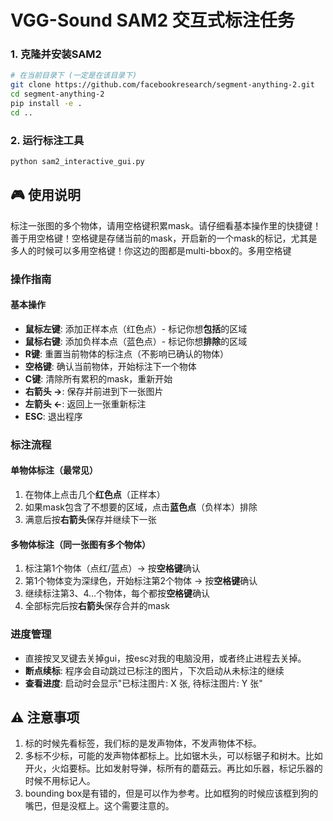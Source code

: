 # VGG-Sound SAM2 交互式标注任务



### 1. 克隆并安装SAM2

```bash
# 在当前目录下 (一定是在该目录下)
git clone https://github.com/facebookresearch/segment-anything-2.git
cd segment-anything-2
pip install -e .
cd ..
```

### 2. 运行标注工具

```bash
python sam2_interactive_gui.py
```


## 🎮 使用说明

标注一张图的多个物体，请用空格键积累mask。请仔细看基本操作里的快捷键！善于用空格键！空格键是存储当前的mask，开启新的一个mask的标记，尤其是多人的时候可以多用空格键！你这边的图都是multi-bbox的。多用空格键
### 操作指南

#### 基本操作
- **鼠标左键**: 添加正样本点（红色点）- 标记你想**包括**的区域
- **鼠标右键**: 添加负样本点（蓝色点）- 标记你想**排除**的区域
- **R键**: 重置当前物体的标注点（不影响已确认的物体）
- **空格键**: 确认当前物体，开始标注下一个物体
- **C键**: 清除所有累积的mask，重新开始
- **右箭头 →**: 保存并前进到下一张图片
- **左箭头 ←**: 返回上一张重新标注
- **ESC**: 退出程序

### 标注流程

#### 单物体标注（最常见）
1. 在物体上点击几个**红色点**（正样本）
2. 如果mask包含了不想要的区域，点击**蓝色点**（负样本）排除
3. 满意后按**右箭头**保存并继续下一张

#### 多物体标注（同一张图有多个物体）
1. 标注第1个物体（点红/蓝点）→ 按**空格键**确认
2. 第1个物体变为深绿色，开始标注第2个物体 → 按**空格键**确认
3. 继续标注第3、4...个物体，每个都按**空格键**确认
4. 全部标完后按**右箭头**保存合并的mask


### 进度管理
- 直接按叉叉键去关掉gui，按esc对我的电脑没用，或者终止进程去关掉。
- **断点续标**: 程序会自动跳过已标注的图片，下次启动从未标注的继续
- **查看进度**: 启动时会显示"已标注图片: X 张, 待标注图片: Y 张"


## ⚠️ 注意事项
1. 标的时候先看标签，我们标的是发声物体，不发声物体不标。
2. 多标不少标，可能的发声物体都标上。比如锯木头，可以标锯子和树木。比如开火，火焰要标。比如发射导弹，标所有的蘑菇云。再比如乐器，标记乐器的时候不用标记人。
3. bounding box是有错的，但是可以作为参考。比如框狗的时候应该框到狗的嘴巴，但是没框上。这个需要注意的。

